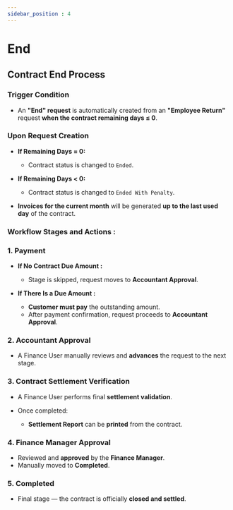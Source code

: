 ```yaml
---
sidebar_position : 4
---
```


# End

## Contract End Process

### Trigger Condition

   - An **"End" request** is automatically created from an **"Employee Return"** request **when the contract remaining days ≤ 0**.

### Upon Request Creation

  - **If Remaining Days = 0:**

    - Contract status is changed to `Ended`.

  - **If Remaining Days < 0:**

    - Contract status is changed to `Ended With Penalty`.

  - **Invoices for the current month** will be generated **up to the last used day** of the contract.

### Workflow Stages and Actions :

### 1. Payment

  - **If No Contract Due Amount :**
    - Stage is skipped, request moves to **Accountant Approval**.

  - **If There Is a Due Amount :**

    - **Customer must pay** the outstanding amount.
    - After payment confirmation, request proceeds to **Accountant Approval**.

### 2. Accountant Approval

  - A Finance User manually reviews and **advances** the request to the next stage.

### 3. Contract Settlement Verification

  - A Finance User performs final **settlement validation**.

  - Once completed:

    - **Settlement Report** can be **printed** from the contract.

### 4. Finance Manager Approval

  - Reviewed and **approved** by the **Finance Manager**.
  - Manually moved to **Completed**.

### 5. Completed

  - Final stage — the contract is officially **closed and settled**.